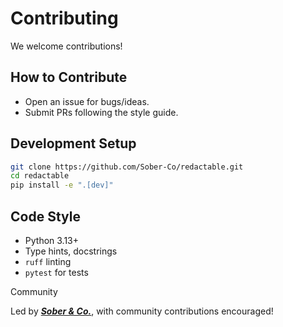 # Contributing

We welcome contributions!

## How to Contribute
- Open an issue for bugs/ideas.
- Submit PRs following the style guide.

## Development Setup
```bash
git clone https://github.com/Sober-Co/redactable.git
cd redactable
pip install -e ".[dev]"
```

## Code Style

- Python 3.13+
- Type hints, docstrings
- `ruff` linting
- `pytest` for tests

Community

Led by **_[Sober & Co.](https://soberand.co)_**, with community contributions encouraged!